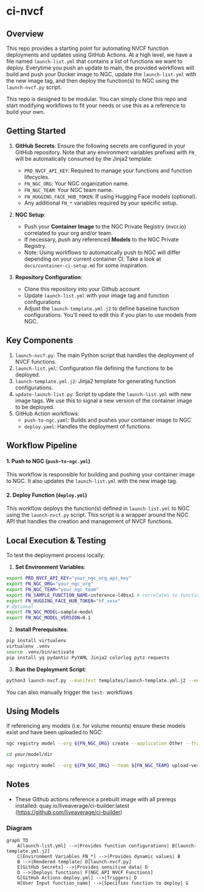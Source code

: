 # ci-nvcf

## Overview

This repo provides a starting point for automating NVCF function deployments and updates using GitHub Actions. At a high level, we have a file named `launch-list.yml` that contains a list of functions we want to deploy. Everytime you push an update to main, the provided workflows will build and push your Docker image to NGC, update the `launch-list.yml` with the new image tag, and then deploy the function(s) to NGC using the `launch-nvcf.py` script.

This repo is designed to be modular. You can simply clone this repo and start modifying workflows to fit your needs or use this as a reference to build your own.

## Getting Started

1. **GitHub Secrets**:
   Ensure the following secrets are configured in your GitHub repository. Note that any environment variables prefixed with `FN_` will be automatically consumed by the Jinja2 template:
   - `PRD_NVCF_API_KEY`: Required to manage your functions and function lifecycles.
   - `FN_NGC_ORG`: Your NGC organization name.
   - `FN_NGC_TEAM`: Your NGC team name.
   - `FN_HUGGING_FACE_HUB_TOKEN`: If using Hugging Face models (optional).
   - Any additional `FN_*` variables required by your specific setup.

2. **NGC Setup**:
   - Push your **Container Image** to the NGC Private Registry (nvcr.io) correlated to your org and/or team.
   - If necessary, push any referenced **Models** to the NGC Private Registry.
   - Note: Using workflows to automatically push to NGC will differ depending on your current container CI. Take a look at `docs/container-ci-setup.md` for some inspiration.

3. **Repository Configuration**:
   - Clone this repository into your Github account
   - Update `launch-list.yml` with your image tag and function configurations
   - Adjust the `launch-template.yml.j2` to define baseline function configurations. You'll need to edit this if you plan to use models from NGC.

## Key Components

1. `launch-nvcf.py`: The main Python script that handles the deployment of NVCF functions.
2. `launch-list.yml`: Configuration file defining the functions to be deployed.
3. `launch-template.yml.j2`: Jinja2 template for generating function configurations.
4. `update-launch-list.py`: Script to update the `launch-list.yml` with new image tags. We use this to signal a new version of the container image to be deployed.
5. GitHub Action workflows:
   - `push-to-ngc.yaml`: Builds and pushes your container image to NGC
   - `deploy.yaml`: Handles the deployment of functions.

## Workflow Pipeline

#### 1. Push to NGC (`push-to-ngc.yml`)

This workflow is responsible for building and pushing your container image to NGC. It also updates the `launch-list.yml` with the new image tag.

#### 2. Deploy Function (`deploy.yml`)

This workflow deploys the function(s) defined in `launch-list.yml` to NGC using the `launch-nvcf.py` script. This script is a wrapper around the NGC API that handles the creation and management of NVCF functions.

## Local Execution & Testing

To test the deployment process locally:

1. **Set Environment Variables**:

```bash
export PRD_NVCF_API_KEY="your_ngc_org_api_key"
export FN_NGC_ORG="your_ngc_org"
export FN_NGC_TEAM="your_ngc_team"
export FN_SAMPLE_FUNCTION_NAME=inference-l40sx1 # correlates to function list item
export FN_HUGGING_FACE_HUB_TOKEN="hf_xxxx"
# Optional
export FN_NGC_MODEL=sample-model
export FN_NGC_MODEL_VERSION=0.1
```

2. **Install Prerequisites**:

```bash
pip install virtualenv
virtualenv .venv
source .venv/bin/activate
pip install yq pydantic PyYAML Jinja2 colorlog pytz requests
```

3. **Run the Deployment Script**:

```bash
python3 launch-nvcf.py --manifest templates/launch-template.yml.j2 --environment production --function-name ${FN_SAMPLE_FUNCTION_NAME}
```

You can also manually trigger the `test-` workflows

## Using Models

If referencing any models (i.e. for volume mounts) ensure these models exist and have been uploaded to NGC:

```bash
ngc registry model --org ${FN_NGC_ORG} create --application Other --framework Other --precision Other --format Other --short-desc ${FN_NGC_MODEL} ${FN_NGC_ORG}/${FN_NGC_TEAM}/${FN_NGC_MODEL}

cd your/model/dir

ngc registry model --org ${FN_NGC_ORG} --team ${FN_NGC_TEAM} upload-version ${FN_NGC_ORG}/${FN_NGC_TEAM}/${FN_NGC_MODEL}:${FN_NGC_MODEL_VERSION}
```

## Notes

- These Github actions reference a prebuilt image with all prereqs installed: quay.io/liveaverage/ci-builder:latest (https://github.com/liveaverage/ci-builder)

### Diagram

```mermaid
graph TD
    A[launch-list.yml] -->|Provides function configurations| B[launch-template.yml.j2]
    C[Environment Variables FN_*] -->|Provides dynamic values| B
    B -->|Rendered template| D[launch-nvcf.py]
    E[GitHub Secrets] -->|Provides sensitive data| D
    D -->|Deploys functions| F[NGC API NVCF Functions]
    G[GitHub Actions deploy.yml] -->|Triggers| D
    H[User Input function_name] -->|Specifies function to deploy| G
```

